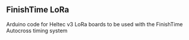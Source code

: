 ## FinishTime LoRa
Arduino code for Heltec v3 LoRa boards to be used with the FinishTime Autocross timing system
